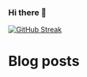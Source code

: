 ### Hi there 👋
[![GitHub Streak](https://github-readme-streak-stats.herokuapp.com/?user=temiloluwa-js&theme=dark)](https://git.io/streak-stats)

# Blog posts
<!-- BLOG-POST-LIST:START -->
<!-- BLOG-POST-LIST:END -->
